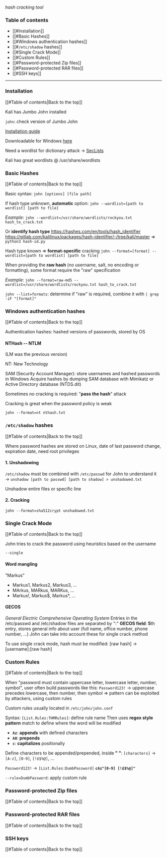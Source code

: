 *hash cracking tool*
### Table of contents
- [[#Installation]]
- [[#Basic Hashes]]
- [[#Windows authentication hashes]]
- [[#`/etc/shadow` hashes]]
- [[#Single Crack Mode]]
- [[#Custom Rules]]
- [[#Password-protected Zip files]]
- [[#Password-protected RAR files]]
- [[#SSH keys]]
___
### Installation
[[#Table of contents|Back to the top]]

Kali has Jumbo John installed

`john`: check version of Jumbo John

[Installation guide](https://github.com/openwall/john/blob/bleeding-jumbo/doc/INSTALL)

Downloadable for Windows [here](https://www.openwall.com/john/)

Need a wordlist for dictionary attack $\rightarrow$ [SecLists](https://github.com/danielmiessler/SecLists)

Kali has great wordlists @ /usr/share/wordlists

### Basic Hashes
[[#Table of contents|Back to the top]]

Basic syntax: `john [options] [file path]`

If hash type unknown, **automatic** option:
`john --wordlist=[path to wordlist] [path to file]`

*Example*:
`john --wordlist=/usr/share/wordlists/rockyou.txt hash_to_crack.txt`

Or **identify hash type**
https://hashes.com/en/tools/hash_identifier
https://gitlab.com/kalilinux/packages/hash-identifier/-/tree/kali/master $\Rightarrow$ `python3 hash-id.py`

Hash type known $\Rightarrow$ **format-specific** cracking
`john --format=[format] --wordlist=[path to wordlist] [path to file]`

When providing the **raw hash** (no username, salt, no encoding or formatting), some format require the "raw" specification

*Example*:
`john --format=raw-md5 --wordlist=/usr/share/wordlists/rockyou.txt hash_to_crack.txt`

`john --list=formats`: determine if "raw" is required, combine it with `| grep -iF "[format]"`

### Windows authentication hashes
[[#Table of contents|Back to the top]]

Authentication hashes: hashed versions of passwords, stored by OS
#### NTHash -- NTLM
(LM was the previous version)

NT: New Technology

SAM (Security Account Manager): store usernames and hashed passwords in Windows
Acquire hashes by dumping SAM database with Mimikatz or Active Directory database (NTDS.dit)

Sometimes no cracking is required: "**pass the hash**" attack

Cracking is great when the password policy is weak

`john --format=nt nthash.txt`

### `/etc/shadow` hashes
[[#Table of contents|Back to the top]]

Where password hashes are stored on Linux, date of last password change, expiration date, need root privileges
#### 1. Unshadowing
`/etc/shadow` must be combined with `/etc/passwd` for John to understand it
	$\rightarrow$ `unshadow [path to passwd] [path to shadow] > unshadowed.txt`

Unshadow entire files or specific line
#### 2. Cracking
`john --format=sha512crypt unshadowed.txt`

### Single Crack Mode
[[#Table of contents|Back to the top]]

John tries to crack the password using heuristics based on the username

`--single`
#### Word mangling
"Markus"
- Markus1, Markus2, Markus3, ...
- MArkus, MARkus, MARKus, ...
- Markus!, Markus$, Markus*, ...
#### GECOS
*General Electric Comprehensive Operating System*
Entries in the /etc/passwd and /etc/shadow files are separated by ":"
**GECOS field**: **5**th entry, stores general info about user (full name, office number, phone number, ...)
John can take into account these for single crack method

To use single crack mode, hash must be modified:
\[raw hash] $\rightarrow$ \[username]:\[raw hash]

### Custom Rules
[[#Table of contents|Back to the top]]

When "password must contain uppercase letter, lowercase letter, number, symbol", user often build passwords like this: `Password123!`
	$\rightarrow$ uppercase precedes lowercase, then number, then symbol
	$\Rightarrow$ pattern can be exploited by attackers, using custom rules

Custom rules usually located in `/etc/john/john.conf`

Syntax: `[List.Rules:THMRules]`: define rule name
Then uses **regex style pattern** match to define where the word will be modified
- **`Az`**: **appends** with defined characters
- **`A0`**: **prepends**
- **`c`**: **capitalizes** positionally

Define characters to be appended/prepended, inside **" "**: `[characters]` $\rightarrow$ `[A-z]`, `[0-9]`, `[!£$%@]`, ...

`Password123!`
$\rightarrow$ `[List.Rules:DumbPassword]`
	**`cAz"[0-9] [!£$%@]"`**

`--rule=DumbPassword`: apply custom rule

### Password-protected Zip files
[[#Table of contents|Back to the top]]


### Password-protected RAR files
[[#Table of contents|Back to the top]]
### SSH keys
[[#Table of contents|Back to the top]]
